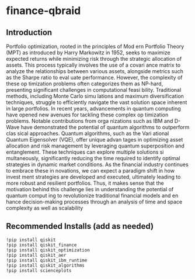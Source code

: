 # finance-qbraid

## Introduction
Portfolio optimization, rooted in the principles of Mod
ern Portfolio Theory (MPT) as introduced by Harry
Markowitz in 1952, seeks to maximize expected returns
while minimizing risk through the strategic allocation of
assets. This process typically involves the use of a covari
ance matrix to analyze the relationships between various
assets, alongside metrics such as the Sharpe ratio to eval
uate performance. However, the complexity of these op
timization problems often categorizes them as NP-hard,
presenting significant challenges in computational feasi
bility. Traditional methods, including Monte Carlo simu
lations and maximum diversification techniques, struggle
to efficiently navigate the vast solution space inherent in
large portfolios.
In recent years, advancements in quantum computing
have opened new avenues for tackling these complex op
timization problems. Notable contributions from orga
nizations such as IBM and D-Wave have demonstrated
the potential of quantum algorithms to outperform clas
sical approaches. Quantum algorithms, such as the Vari
ational Quantum Eigensolver (VQE), offer unique advan
tages in optimizing asset allocation and risk management
by leveraging quantum superposition and entanglement.
These techniques can explore multiple solutions si
multaneously, significantly reducing the time required to
identify optimal strategies in dynamic market conditions.
As the financial industry continues to embrace these in
novations, we can expect a paradigm shift in how invest
ment strategies are developed and executed, ultimately
leading to more robust and resilient portfolios. Thus, it
makes sense that the motivation behind this challenge
lies in understanding the potential of quantum comput
ing to revolutionize traditional financial models and en
hance decision-making processes through an analysis of
time and space complexity as well as scalability

## Recommended Installs (add as needed)
```
!pip install qiskit
!pip install qiskit_finance
!pip install qiskit_optimization
!pip install qiskit_aer
!pip install qiskit_ibm_runtime
!pip install qiskit_algorithms
!pip install scienceplots
```
